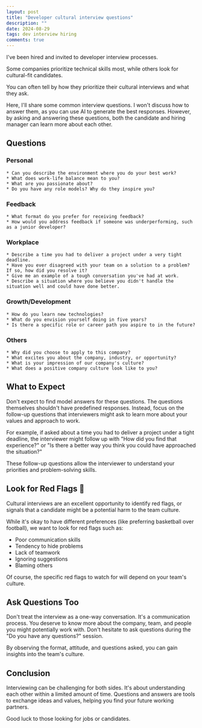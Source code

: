 ```yaml
---
layout: post
title: "Developer cultural interview questions"
description: ""
date: 2024-08-29
tags: dev interview hiring
comments: true
---
```


I've been hired and invited to developer interview processes. 

Some companies prioritize technical skills most, while others look for cultural-fit candidates. 

You can often tell by how they prioritize their cultural interviews and what they ask.

Here, I'll share some common interview questions. 
I won't discuss how to answer them, as you can use AI to generate the best responses. 
However, by asking and answering these questions, both the candidate and hiring manager can learn more about each other.

## Questions
### Personal

    * Can you describe the environment where you do your best work?
    * What does work-life balance mean to you?
    * What are you passionate about?
    * Do you have any role models? Why do they inspire you?

### Feedback

    * What format do you prefer for receiving feedback?
    * How would you address feedback if someone was underperforming, such as a junior developer?

### Workplace

    * Describe a time you had to deliver a project under a very tight deadline.
    * Have you ever disagreed with your team on a solution to a problem? If so, how did you resolve it?
    * Give me an example of a tough conversation you've had at work.
    * Describe a situation where you believe you didn't handle the situation well and could have done better.

### Growth/Development

    * How do you learn new technologies?
    * What do you envision yourself doing in five years?
    * Is there a specific role or career path you aspire to in the future?

### Others

    * Why did you choose to apply to this company?
    * What excites you about the company, industry, or opportunity?
    * What is your impression of our company's culture?
    * What does a positive company culture look like to you?

## What to Expect

Don't expect to find model answers for these questions. 
The questions themselves shouldn't have predefined responses. 
Instead, focus on the follow-up questions that interviewers might ask to learn more about your values and approach to work.

For example, if asked about a time you had to deliver a project under a tight deadline, 
the interviewer might follow up with "How did you find that experience?" or "Is there a better way you think you could have approached the situation?" 

These follow-up questions allow the interviewer to understand your priorities and problem-solving skills.

## Look for Red Flags 🚩

Cultural interviews are an excellent opportunity to identify red flags, or signals that a candidate might be a potential harm to the team culture.

While it's okay to have different preferences (like preferring basketball over football), we want to look for red flags such as:

* Poor communication skills
* Tendency to hide problems
* Lack of teamwork
* Ignoring suggestions
* Blaming others

Of course, the specific red flags to watch for will depend on your team's culture.

## Ask Questions Too

Don't treat the interview as a one-way conversation. 
It's a communication process. 
You deserve to know more about the company, team, and people you might potentially work with.
Don't hesitate to ask questions during the "Do you have any questions?" session.

By observing the format, attitude, and questions asked, you can gain insights into the team's culture.

## Conclusion

Interviewing can be challenging for both sides. 
It's about understanding each other within a limited amount of time.
Questions and answers are tools to exchange ideas and values, helping you find your future working partners. 

Good luck to those looking for jobs or candidates.
